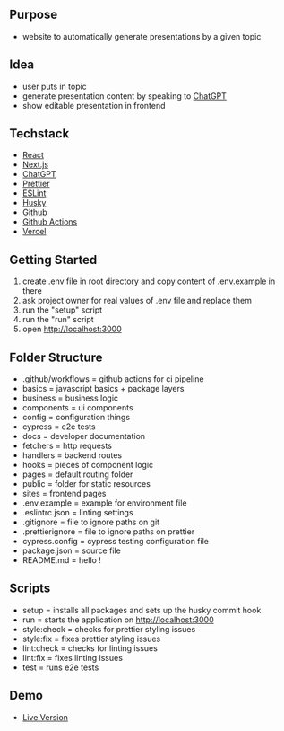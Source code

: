 ## Purpose

- website to automatically generate presentations by a given topic

## Idea

- user puts in topic
- generate presentation content by speaking to [ChatGPT](https://chat.openai.com)
- show editable presentation in frontend

## Techstack

- [React](https://reactjs.org)
- [Next.js](https://nextjs.org)
- [ChatGPT](https://chat.openai.com)
- [Prettier](https://prettier.io)
- [ESLint](https://eslint.org)
- [Husky](https://typicode.github.io/husky)
- [Github](https://github.com/)
- [Github Actions](https://github.com/features/actions)
- [Vercel](https://vercel.com)

## Getting Started

1) create .env file in root directory and copy content of .env.example in there
2) ask project owner for real values of .env file and replace them
3) run the "setup" script
4) run the "run" script
5) open [http://localhost:3000](http://localhost:3000) 

## Folder Structure 

- .github/workflows = github actions for ci pipeline
- basics = javascript basics + package layers 
- business = business logic
- components = ui components
- config = configuration things
- cypress = e2e tests
- docs = developer documentation
- fetchers = http requests
- handlers = backend routes
- hooks = pieces of component logic
- pages = default routing folder
- public = folder for static resources
- sites = frontend pages
- .env.example = example for environment file
- .eslintrc.json = linting settings
- .gitignore = file to ignore paths on git
- .prettierignore = file to ignore paths on prettier
- cypress.config = cypress testing configuration file
- package.json = source file
- README.md = hello ! 

## Scripts

- setup = installs all packages and sets up the husky commit hook
- run = starts the application on [http://localhost:3000](http://localhost:3000) 
- style:check = checks for prettier styling issues
- style:fix = fixes prettier styling issues
- lint:check = checks for linting issues
- lint:fix = fixes linting issues
- test = runs e2e tests

## Demo 

- [Live Version]()
